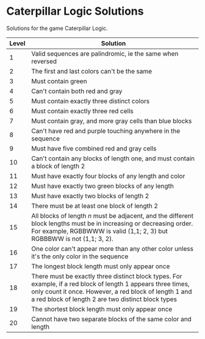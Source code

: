 # Caterpillar Logic Solutions
Solutions for the game Caterpillar Logic.

Level | Solution
--- | --- 
1 | Valid sequences are palindromic, ie the same when reversed
2 | The first and last colors can't be the same
3 | Must contain green
4 | Can't contain both red and gray
5 | Must contain exactly three distinct colors
6 | Must contain exactly three red cells
7 | Must contain gray, and more gray cells than blue blocks
8 | Can't have red and purple touching anywhere in the sequence
9 | Must have five combined red and gray cells
10 | Can't contain any blocks of length one, and must contain a block of length 2
11 | Must have exactly four blocks of any length and color
12 | Must have exactly two green blocks of any length 
13 | Must have exactly two blocks of length 2
14 | There must be at least one block of length 2
15 | All blocks of length _n_ must be adjacent, and the different block lengths must be in increasing or decreasing order. For example, RGBBWWW is valid (1,1; 2, 3) but RGBBBWW is not (1,1; 3, 2).
16 | One color can't appear more than any other color unless it's the only color in the sequence
17 | The longest block length must only appear once
18 | There must be exactly three distinct block types. For example, if a red block of length 1 appears three times, only count it once. However, a red block of length 1 and a red block of length 2 are two distinct block types
19 | The shortest block length must only appear once
20 | Cannot have two separate blocks of the same color and length 
